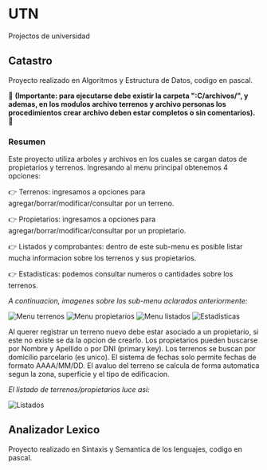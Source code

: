 # UTN
Projectos de universidad
## Catastro
Proyecto realizado en Algoritmos y Estructura de Datos, codigo en pascal.

🔴 **(Importante: para ejecutarse debe existir la carpeta ":C/archivos/", y ademas, en los modulos
archivo terrenos y archivo personas los procedimientos crear archivo deben estar completos o sin comentarios).** 🔴
### Resumen
Este proyecto utiliza arboles y archivos en los cuales se cargan datos de propietarios y terrenos. Ingresando al menu principal obtenemos 4 opciones:

👉 Terrenos: ingresamos a opciones para agregar/borrar/modificar/consultar por un terreno.

👉 Propietarios: ingresamos a opciones para agregar/borrar/modificar/consultar por un propietario.

👉 Listados y comprobantes: dentro de este sub-menu es posible listar mucha informacion sobre los terrenos y sus propietarios.

👉 Estadisticas: podemos consultar numeros o cantidades sobre los terrenos.




_A continuacion, imagenes sobre los sub-menu aclarados anteriormente:_

![Menu terrenos](https://github.com/mateenunez/UTN/assets/62401255/11276329-bca7-445b-9ac3-8d1fdd6a5a86)
![Menu propietarios](https://github.com/mateenunez/UTN/assets/62401255/a4284a82-46d7-4468-aae6-65214269acc7)
![Menu listados](https://github.com/mateenunez/UTN/assets/62401255/60fc52b1-2fc7-4d5d-9622-bbd259b4fb2e)
![Estadisticas](https://github.com/mateenunez/UTN/assets/62401255/c4fc11d8-11b3-4524-aeab-c4c9a057fc2d)


Al querer registrar un terreno nuevo debe estar asociado a un propietario, si este no existe se da la opcion de crearlo. Los propietarios pueden buscarse por Nombre y Apellido o por DNI (primary key).
Los terrenos se buscan por domicilio parcelario (es unico). El sistema de fechas solo permite fechas de formato AAAA/MM/DD. El avaluo del terreno se calcula de forma automatica segun la zona, superficie y el tipo de edificacion. 


_El listado de terrenos/propietarios luce asi:_

![Listados](https://github.com/mateenunez/UTN/assets/62401255/e49cee59-0809-4bf9-aeb8-7e777ae387e9)

## Analizador Lexico
Proyecto realizado en Sintaxis y Semantica de los lenguajes, codigo en pascal.
